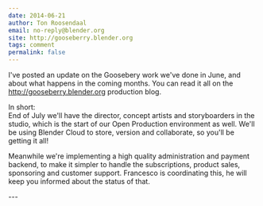 ```yaml
---
date: 2014-06-21
author: Ton Roosendaal
email: no-reply@blender.org
site: http://gooseberry.blender.org
tags: comment
permalink: false
---
```


<p>I've posted an update on the Goosebery work we've done in June, and about what happens in the coming months. You can read it all on the <a href="http://gooseberry.blender.org" title="http://gooseberry.blender.org">http://gooseberry.blender.org</a> production blog.</p>
<p>In short:<br />
End of July we'll have the director, concept artists and storyboarders in the studio, which is the start of our Open Production environment as well. We'll be using Blender Cloud to store, version and collaborate, so you'll be getting it all!</p>
<p>Meanwhile we're implementing a high quality administration and payment backend, to make it simpler to handle the subscriptions, product sales, sponsoring and customer support. Francesco is coordinating this, he will keep you informed about the status of that.</p>
---